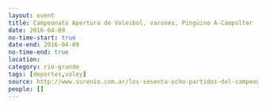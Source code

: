 ```yaml
---
layout: event 
title: Campeonato Apertura de Voleibol, varones, Pingüino A-Campolter
date: 2016-04-09
no-time-start: true
date-end: 2016-04-09
no-time-end: true
location: 
category: rio-grande
tags: [deportes,voley]
source: http://www.surenio.com.ar/los-sesenta-ocho-partidos-del-campeonato-apertura-2016/
people: []
---
```


